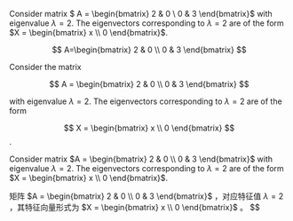 Consider matrix $ A = \begin{bmatrix}
2 & 0 \\
0 & 3
\end{bmatrix}$ with eigenvalue $\lambda = 2$. The eigenvectors corresponding to $\lambda = 2$ are of the form $X = \begin{bmatrix} x \\ 0 \end{bmatrix}$.

$$
A=\begin{bmatrix}
2 & 0 \\ 
0 & 3 
\end{bmatrix}
$$

Consider the matrix

$$
A = \begin{bmatrix} 2 & 0 \\ 0 & 3 \end{bmatrix}
$$

with eigenvalue $\lambda = 2$. The eigenvectors corresponding to $\lambda = 2$ are of the form

$$
X = \begin{bmatrix} x \\ 0 \end{bmatrix}
$$.

Consider matrix $A = \begin{bmatrix} 2 & 0 \\ 0 & 3 \end{bmatrix}$ with eigenvalue $\lambda = 2$. The eigenvectors corresponding to $\lambda = 2$ are of the form $X = \begin{bmatrix} x \\ 0 \end{bmatrix}$.

矩阵 $A = \begin{bmatrix} 2 & 0 \\ 0 & 3 \end{bmatrix}$ ，对应特征值 $\lambda = 2$ ，其特征向量形式为 $X = \begin{bmatrix} x \\ 0 \end{bmatrix}$ 。
$$

